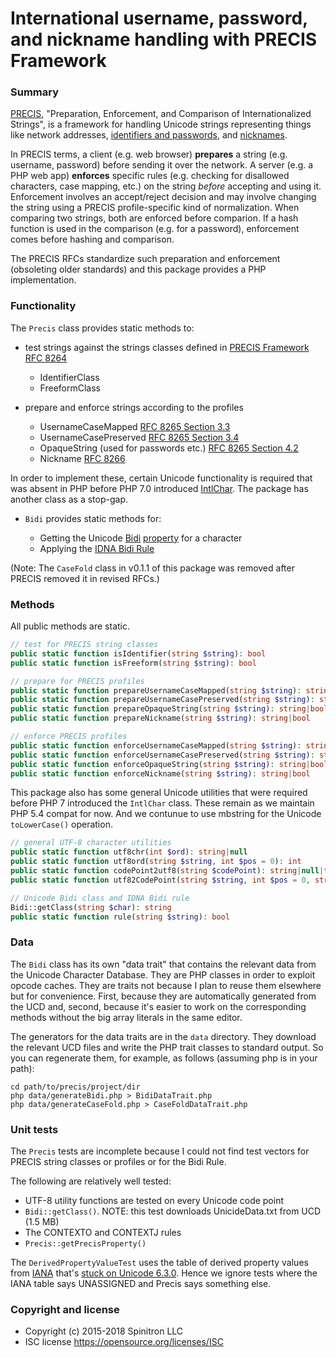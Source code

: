 # International username, password, and nickname handling with PRECIS Framework

### Summary

[PRECIS](https://tools.ietf.org/html/rfc8264),
"Preparation, Enforcement, and Comparison of Internationalized Strings", is a
framework for handling Unicode strings representing things like network addresses,
[identifiers and passwords](https://tools.ietf.org/html/rfc8265), and [nicknames](https://tools.ietf.org/html/rfc8266).

In PRECIS terms, a client (e.g. web browser) **prepares** a string (e.g. username, password) before
sending it over the network. A server (e.g. a PHP web app)
**enforces** specific rules
(e.g. checking for disallowed characters, case mapping, etc.)
on the string *before* accepting and using it. Enforcement involves an accept/reject decision and may involve changing the string using a PRECIS profile-specific kind of normalization. When comparing two strings, both are enforced before comparion. If a hash function is used in the comparison (e.g. for a password), enforcement comes before hashing and comparison.

The PRECIS RFCs standardize such preparation and enforcement (obsoleting older standards)
and this package provides a PHP implementation.

### Functionality

The `Precis` class provides static methods to:

- test strings against the strings classes defined in [PRECIS Framework RFC 8264](https://tools.ietf.org/html/rfc8264)
    - IdentifierClass
    - FreeformClass

- prepare and enforce strings according to the profiles
    - UsernameCaseMapped [RFC 8265 Section 3.3](https://tools.ietf.org/html/rfc8265#section-3.3)
    - UsernameCasePreserved [RFC 8265 Section 3.4](https://tools.ietf.org/html/rfc8265#section-3.4)
    - OpaqueString (used for passwords etc.) [RFC 8265 Section 4.2](http://tools.ietf.org/html/rfc7613#section-4.2)
    - Nickname [RFC 8266](https://tools.ietf.org/html/rfc8266)

In order to implement these, certain Unicode functionality is required that was
absent in PHP before PHP 7.0 introduced [IntlChar](http://php.net/manual/en/class.intlchar.php).
The package has another class as a stop-gap.

- `Bidi` provides static methods for:

    - Getting the Unicode [Bidi](http://unicode.org/faq/bidi.html) [property](http://www.unicode.org/reports/tr9/) for a character
    - Applying the [IDNA Bidi Rule](https://tools.ietf.org/html/rfc5893)

(Note: The `CaseFold` class in v0.1.1 of this package was removed after PRECIS removed it in revised RFCs.)

### Methods

All public methods are static.

```php
// test for PRECIS string classes
public static function isIdentifier(string $string): bool
public static function isFreeform(string $string): bool

// prepare for PRECIS profiles
public static function prepareUsernameCaseMapped(string $string): string|bool
public static function prepareUsernameCasePreserved(string $string): string|bool
public static function prepareOpaqueString(string $string): string|bool
public static function prepareNickname(string $string): string|bool

// enforce PRECIS profiles
public static function enforceUsernameCaseMapped(string $string): string|bool
public static function enforceUsernameCasePreserved(string $string): string|bool
public static function enforceOpaqueString(string $string): string|bool
public static function enforceNickname(string $string): string|bool
```

This package also has some general Unicode utilities that were required before PHP 7 introduced the `IntlChar` class. These remain as we maintain PHP 5.4 compat for now. And we contunue to use mbstring for the Unicode `toLowerCase()` operation.


```php
// general UTF-8 character utilities
public static function utf8chr(int $ord): string|null
public static function utf8ord(string $string, int $pos = 0): int
public static function codePoint2utf8(string $codePoint): string|null|false
public static function utf82CodePoint(string $string, int $pos = 0, string $style = 'U+'): string

// Unicode Bidi class and IDNA Bidi rule
Bidi::getClass(string $char): string 
public static function rule(string $string): bool
```

### Data

The `Bidi` class has its own "data trait" that contains
the relevant data from the Unicode Character Database.
They are PHP classes in order to exploit opcode caches.
They are traits not because I plan
to reuse them elsewhere but for convenience. First, because they are automatically
generated from the UCD and, second, because it's easier to work on the corresponding
methods without the big array literals in the same editor.

The generators for the data traits are in the `data` directory. They download the
relevant UCD files and write the PHP trait classes to standard output. So you can
regenerate them, for example, as follows (assuming php is in your path):

    cd path/to/precis/project/dir
    php data/generateBidi.php > BidiDataTrait.php
    php data/generateCaseFold.php > CaseFoldDataTrait.php


### Unit tests

The `Precis` tests are incomplete because I could not find test vectors for PRECIS string
classes or profiles or for the Bidi Rule.

The following are relatively well tested:

- UTF-8 utility functions are tested on every Unicode code point
- `Bidi::getClass()`. NOTE: this test downloads UnicideData.txt from UCD (1.5 MB)
- The CONTEXTO and CONTEXTJ rules
- `Precis::getPrecisProperty()`

The `DerivedPropertyValueTest` uses the table of derived property values from [IANA](https://www.iana.org/assignments/precis-tables-6.3.0/precis-tables-6.3.0.xhtml) that's [stuck on Unicode 6.3.0](https://tools.ietf.org/html/rfc8264#section-11.1). Hence we ignore tests where the IANA table says UNASSIGNED and Precis says something else.


### Copyright and license

- Copyright (c) 2015-2018 Spinitron LLC
- ISC license https://opensource.org/licenses/ISC
